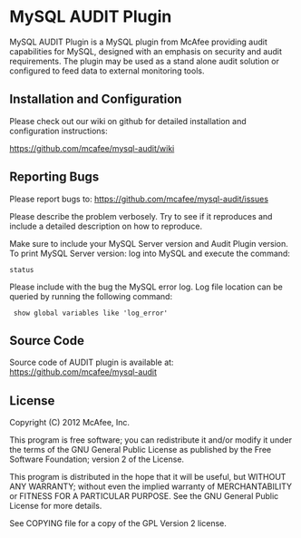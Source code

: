 MySQL AUDIT Plugin
===================

MySQL AUDIT Plugin is a MySQL plugin from McAfee providing audit capabilities for MySQL, 
designed with an emphasis on security and audit requirements. The plugin may be used 
as a stand alone audit solution or configured to feed data to external monitoring tools.


Installation and Configuration 
------------------------------

Please check out our wiki on github for detailed installation and configuration instructions:

https://github.com/mcafee/mysql-audit/wiki 


Reporting Bugs
------------------------------

Please report bugs to: https://github.com/mcafee/mysql-audit/issues

Please describe the problem verbosely. Try to see if it reproduces and 
include a detailed description on how to reproduce.
 
Make sure to include your MySQL Server version and Audit Plugin version.
To print MySQL Server version: log into MySQL and execute the command: 

    status

Please include with the bug the MySQL error log. 
Log file location can be queried by running the following command: 

     show global variables like 'log_error'


Source Code
-------------------------------
Source code of AUDIT plugin is available at: https://github.com/mcafee/mysql-audit

	
License
-------------------------------
Copyright (C) 2012 McAfee, Inc.

This program is free software; you can redistribute it and/or modify it under the terms of the GNU 
General Public License as published by the Free Software Foundation; version 2 of the License.

This program is distributed in the hope that it will be useful, but WITHOUT ANY WARRANTY; 
without even the implied warranty of MERCHANTABILITY or FITNESS FOR A PARTICULAR PURPOSE. 
See the GNU General Public License for more details.

See COPYING file for a copy of the GPL Version 2 license.
